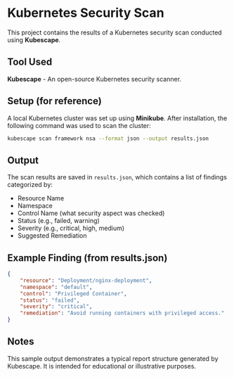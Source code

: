 
# Kubernetes Security Scan

This project contains the results of a Kubernetes security scan conducted using **Kubescape**.

## Tool Used

**Kubescape** - An open-source Kubernetes security scanner.

## Setup (for reference)

A local Kubernetes cluster was set up using **Minikube**. After installation, the following command was used to scan the cluster:

```bash
kubescape scan framework nsa --format json --output results.json
```

## Output

The scan results are saved in `results.json`, which contains a list of findings categorized by:
- Resource Name
- Namespace
- Control Name (what security aspect was checked)
- Status (e.g., failed, warning)
- Severity (e.g., critical, high, medium)
- Suggested Remediation

## Example Finding (from results.json)

```json
{
    "resource": "Deployment/nginx-deployment",
    "namespace": "default",
    "control": "Privileged Container",
    "status": "failed",
    "severity": "critical",
    "remediation": "Avoid running containers with privileged access."
}
```

## Notes

This sample output demonstrates a typical report structure generated by Kubescape. It is intended for educational or illustrative purposes.
